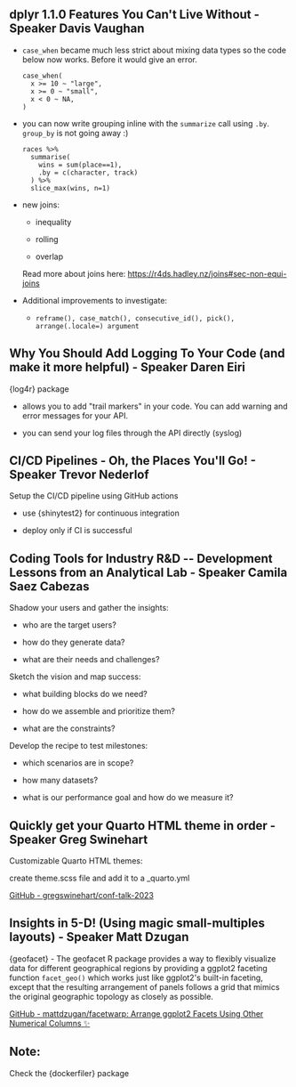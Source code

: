 ## dplyr 1.1.0 Features You Can't Live Without - Speaker Davis Vaughan

-   `case_when` became much less strict about mixing data types so the code below now works. Before it would give an error.

    ```{r}
    case_when(
      x >= 10 ~ "large",
      x >= 0 ~ "small",
      x < 0 ~ NA,
    )

    ```

-   you can now write grouping inline with the `summarize` call using `.by`. `group_by` is not going away :)

    ```{r}
    races %>% 
      summarise(
        wins = sum(place==1),
        .by = c(character, track)
      ) %>% 
      slice_max(wins, n=1)
    ```

-   new joins:

    -   inequality

    -   rolling

    -   overlap

    Read more about joins here: <https://r4ds.hadley.nz/joins#sec-non-equi-joins>

-   Additional improvements to investigate:

    -   `reframe(), case_match(), consecutive_id(), pick(), arrange(.locale=) argument`

## Why You Should Add Logging To Your Code (and make it more helpful) - Speaker Daren Eiri

{log4r} package

-   allows you to add "trail markers" in your code. You can add warning and error messages for your API.

-   you can send your log files through the API directly (syslog)

## CI/CD Pipelines - Oh, the Places You'll Go! - Speaker Trevor Nederlof

Setup the CI/CD pipeline using GitHub actions

-   use {shinytest2} for continuous integration

-   deploy only if CI is successful

## Coding Tools for Industry R&D -- Development Lessons from an Analytical Lab - Speaker Camila Saez Cabezas

Shadow your users and gather the insights:

-   who are the target users?

-   how do they generate data?

-   what are their needs and challenges?

Sketch the vision and map success:

-   what building blocks do we need?

-   how do we assemble and prioritize them?

-   what are the constraints?

Develop the recipe to test milestones:

-   which scenarios are in scope?

-   how many datasets?

-   what is our performance goal and how do we measure it?

## Quickly get your Quarto HTML theme in order - Speaker Greg Swinehart

Customizable Quarto HTML themes:

create theme.scss file and add it to a \_quarto.yml

[GitHub - gregswinehart/conf-talk-2023](https://github.com/gregswinehart/conf-talk-2023)

## Insights in 5-D! (Using magic small-multiples layouts) - Speaker Matt Dzugan

{geofacet} - The geofacet R package provides a way to flexibly visualize data for different geographical regions by providing a ggplot2 faceting function `facet_geo()` which works just like ggplot2's built-in faceting, except that the resulting arrangement of panels follows a grid that mimics the original geographic topology as closely as possible.

[GitHub - mattdzugan/facetwarp: Arrange ggplot2 Facets Using Other Numerical Columns ✨](https://github.com/mattdzugan/facetwarp)

## Note:

Check the {dockerfiler} package
